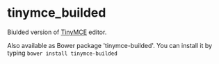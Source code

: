 tinymce_builded
===============

Biulded version of [TinyMCE](https://github.com/tinymce/tinymce) editor.

Also available as Bower package 'tinymce-builded'. You can install it by typing `bower install tinymce-builded`
